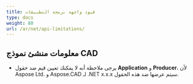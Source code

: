 ```yaml
---
title: قيود واجهة برمجة التطبيقات
type: docs
weight: 80
url: /ar/net/api-limitations/
---
```


## **معلومات منشئ نموذج CAD**
- يرجى ملاحظة أنه لا يمكنك تعيين قيم ضد حقول **Application** و **Producer**، لأن Aspose Ltd. و Aspose.CAD لـ .NET x.x.x سيتم عرضها ضد هذه الحقول.
